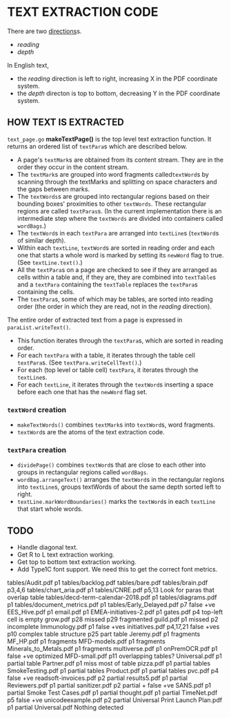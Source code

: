 TEXT EXTRACTION CODE
====================

There are two [directions](https://www.w3.org/International/questions/qa-scripts.en#directions)s\.

- *reading*
- *depth*

In English text,
- the *reading* direction is left to right, increasing X in the PDF coordinate system.
- the *depth* directon is top to bottom, decreasing Y in the PDF coordinate system.

HOW TEXT IS EXTRACTED
---------------------

`text_page.go` **makeTextPage()** is the top level text extraction function. It returns an ordered
list of `textPara`s which are described below.

* A page's `textMark`s are obtained from its content stream. They are in the order they occur in the content stream.
* The `textMark`s are grouped into word fragments called`textWord`s by scanning through the textMarks
 and splitting on space characters and the gaps between marks.
* The `textWords`s are grouped into rectangular regions  based on their bounding boxes' proximities
  to other `textWords`. These rectangular regions are called `textParas`s. (In the current implementation
  there is an intermediate step where the `textWords` are divided into containers called `wordBags`.)
* The `textWord`s in each `textPara` are arranged into `textLine`s (`textWord`s of similar depth).
* Within each `textLine`, `textWord`s are sorted in reading order and each one that starts a whole
word is marked by setting its `newWord` flag to true. (See `textLine.text()`.)
* All the `textPara`s on a page are checked to see if they are arranged as cells within a table and,
if they are, they are combined into `textTable`s and a `textPara` containing the `textTable` replaces
the `textPara`s containing the cells.
* The `textPara`s, some of which may be tables, are sorted into reading order (the order in which they
are read, not in the *reading* direction).


The entire order of extracted text from a page is expressed in `paraList.writeText()`.

* This function iterates through the `textPara`s, which are sorted in reading order.
* For each `textPara` with a table, it iterates through the table cell `textPara`s. (See
 `textPara.writeCellText()`.)
* For each (top level or table cell) `textPara`, it iterates through the `textLine`s.
* For each `textLine`, it iterates through the `textWord`s inserting a space before each one that has
 the `newWord` flag set.


### `textWord` creation

* `makeTextWords()` combines `textMark`s into `textWord`s, word fragments.
* `textWord`s are the atoms of the text extraction code.

### `textPara` creation

* `dividePage()` combines `textWord`s that are close to each other into groups in rectangular
 regions called `wordBags`.
* `wordBag.arrangeText()` arranges the `textWord`s in the rectangular regions into `textLine`s,
  groups textWords of about the same depth sorted left to right.
* `textLine.markWordBoundaries()` marks the `textWord`s in each `textLine` that start whole words.

TODO
-----

* Handle diagonal text.
* Get R to L text extraction working.
* Get top to bottom text extraction working.
* Add Type1C font support. We need this to get the correct font metrics.

tables/Audit.pdf          p1
tables/backlog.pdf
tables/bare.pdf
tables/brain.pdf          p3,4,6
tables/chart_aria.pdf     p1
tables/CNRE.pdf           p5,13   Look for paras that overlap table
tables/decd-term-calendar-2018.pdf p1
tables/diagrams.pdf p1
tables/document_metrics.pdf p1
tables/Early_Delayed.pdf    p7  false +ve
       EES_Hive.pdf         p1
       email.pdf            p1
       EMEA-initiatives-2.pdf p1
       gates.pdf            p4 top-left cell is empty
       grow.pdf             p28 missed
                            p29 fragmented
       guild.pdf            p1 missed
                            p2 incomplete
      Immunology.pdf        p1 false +ves
      initiatives.pdf        p4,17,21 false +ves
                             p10 complex table structure
                             p25 part table
      Jeremy.pdf              p1 fragments
      MF_HP.pdf               p1 fragments
      MFD-models.pdf          p1 fragments
      Minerals_to_Metals.pdf  p1 fragments
      multiverse.pdf          p1
      onPremOCR.pdf           p1 false +ve
      optimized MFD-small.pdf p11 overlapping tables?
      Universal.pdf           p1 partial table
      Partner.pdf             p1 miss most of table
      pizza.pdf               p1 partial tables
      SmokeTesting.pdf        p1 partial tables
      Product.pdf             p1 partial tables
      pvc.pdf                 p4 false +ve
      readsoft-invoices.pdf   p2 partial
      results5.pdf            p1 partial
      Reviewers.pdf           p1 partial
      sanitizer.pdf           p2 partial + false +ve
      SANS.pdf                p1 partial
      Smoke Test Cases.pdf    p1 partial
      thought.pdf             p1 partial
      TimeNet.pdf             p5 false +ve
      unicodeexample.pdf      p2 partial
      Universal Print Launch Plan.pdf p1 partial
      Universal.pdf          Nothing detected

